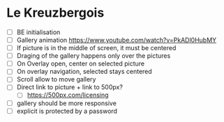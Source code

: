 # Le Kreuzbergois

- [ ] BE initialisation
- [ ] Gallery animation https://www.youtube.com/watch?v=PkADl0HubMY
- [ ] If picture is in the middle of screen, it must be centered
- [ ] Draging of the gallery happens only over the pictures
- [ ] On Overlay open, center on selected picture
- [ ] On overlay navigation, selected stays centered
- [ ] Scroll allow to move gallery
- [ ] Direct link to picture + link to 500px?
  - [ ] https://500px.com/licensing
- [ ] gallery should be more responsive
- [ ] explicit is protected by a password
